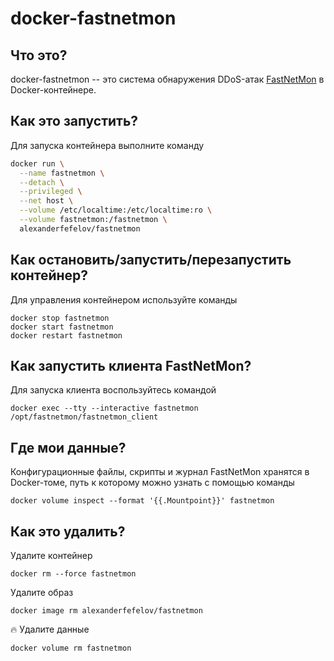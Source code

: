# docker-fastnetmon

## Что это?

docker-fastnetmon -- это система обнаружения DDoS-атак [FastNetMon](https://github.com/pavel-odintsov/fastnetmon) в Docker-контейнере.

## Как это запустить?

Для запуска контейнера выполните команду

```bash
docker run \
  --name fastnetmon \
  --detach \
  --privileged \
  --net host \
  --volume /etc/localtime:/etc/localtime:ro \
  --volume fastnetmon:/fastnetmon \
  alexanderfefelov/fastnetmon
```

## Как остановить/запустить/перезапустить контейнер?

Для управления контейнером используйте команды

    docker stop fastnetmon
    docker start fastnetmon
    docker restart fastnetmon

## Как запустить клиента FastNetMon?

Для запуска клиента воспользуйтесь командой

    docker exec --tty --interactive fastnetmon /opt/fastnetmon/fastnetmon_client

## Где мои данные?

Конфигурационные файлы, скрипты и журнал FastNetMon хранятся в Docker-томе,
путь к которому можно узнать с помощью команды

    docker volume inspect --format '{{.Mountpoint}}' fastnetmon

## Как это удалить?

Удалите контейнер

    docker rm --force fastnetmon

Удалите образ

    docker image rm alexanderfefelov/fastnetmon

:fire: Удалите данные

    docker volume rm fastnetmon
